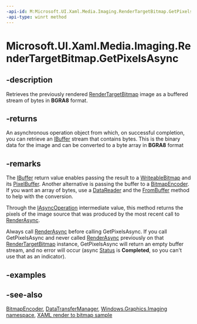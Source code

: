 ```yaml
---
-api-id: M:Microsoft.UI.Xaml.Media.Imaging.RenderTargetBitmap.GetPixelsAsync
-api-type: winrt method
---
```


<!-- Method syntax
public Windows.Foundation.IAsyncOperation<Windows.Storage.Streams.IBuffer> GetPixelsAsync()
-->

# Microsoft.UI.Xaml.Media.Imaging.RenderTargetBitmap.GetPixelsAsync

## -description
Retrieves the previously rendered [RenderTargetBitmap](rendertargetbitmap.md) image as a buffered stream of bytes in **BGRA8** format.

## -returns
An asynchronous operation object from which, on successful completion, you can retrieve an [IBuffer](/uwp/api/windows.storage.streams.ibuffer) stream that contains bytes. This is the binary data for the image and can be converted to a byte array in **BGRA8** format

## -remarks
The [IBuffer](/uwp/api/windows.storage.streams.ibuffer) return value enables passing the result to a [WriteableBitmap](writeablebitmap.md) and its [PixelBuffer](writeablebitmap_pixelbuffer.md). Another alternative is passing the buffer to a [BitmapEncoder](/uwp/api/windows.graphics.imaging.bitmapencoder). If you want an array of bytes, use a [DataReader](/uwp/api/windows.storage.streams.datareader) and the [FromBuffer](/uwp/api/windows.storage.streams.datareader.frombuffer) method to help with the conversion.

Through the [IAsyncOperation](/uwp/api/windows.foundation.iasyncoperation-1) intermediate value, this method returns the pixels of the image source that was produced by the most recent call to [RenderAsync](rendertargetbitmap_renderasync_318933921.md).

Always call [RenderAsync](rendertargetbitmap_renderasync_318933921.md) before calling GetPixelsAsync. If you call GetPixelsAsync and never called [RenderAsync](rendertargetbitmap_renderasync_318933921.md) previously on that [RenderTargetBitmap](rendertargetbitmap.md) instance, GetPixelsAsync will return an empty buffer stream, and no error will occur (async [Status](/uwp/api/windows.foundation.iasyncinfo.status) is **Completed**, so you can't use that as an indicator).

## -examples

## -see-also
[BitmapEncoder](/uwp/api/windows.graphics.imaging.bitmapencoder), [DataTransferManager](/uwp/api/windows.applicationmodel.datatransfer.datatransfermanager), [Windows.Graphics.Imaging namespace](/uwp/api/windows.graphics.imaging), [XAML render to bitmap sample](https://github.com/microsoftarchive/msdn-code-gallery-microsoft/tree/master/Official%20Windows%20Platform%20Sample/XAML%20render%20to%20bitmap%20sample)
